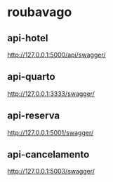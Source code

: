 # roubavago

## api-hotel
  http://127.0.0.1:5000/api/swagger/

## api-quarto
  http://127.0.0.1:3333/swagger/

## api-reserva
  http://127.0.0.1:5001/swagger/

## api-cancelamento
  http://127.0.0.1:5003/swagger/
